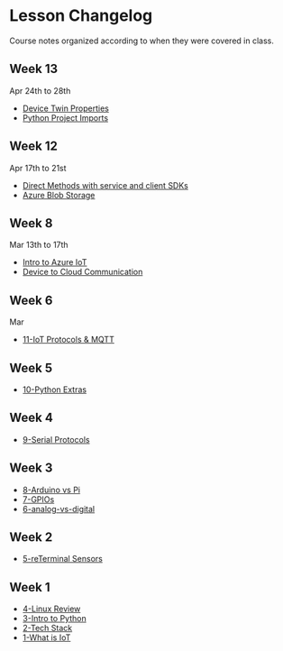 # Lesson Changelog

Course notes organized according to when they were covered in class. 

## Week 13
Apr 24th to 28th
- [Device Twin Properties](lessons/17-device-twins.md)
- [Python Project Imports](lessons/19-python-projects-imports.md)

## Week 12
Apr 17th to 21st
- [Direct Methods with service and client SDKs](lessons/13-device-cloud-communications.md)
- [Azure Blob Storage](lessons/15-eventhub-dotnet)

## Week 8
Mar 13th to 17th
- [Intro to Azure IoT](lessons/12-intro-azure-iot.md)
- [Device to Cloud Communication](lessons/13-device-cloud-communication.md)

## Week 6
Mar 
- [11-IoT Protocols & MQTT](lessons/11-iot-protocols.md)

## Week 5
- [10-Python Extras](lessons/10-python-extras.md)

## Week 4
- [9-Serial Protocols](lessons/9-serial-protocols.md)

## Week 3
- [8-Arduino vs Pi](lessons/8-arduino-vs-raspberry-pi.md)
- [7-GPIOs](lessons/7-gpios.md)
- [6-analog-vs-digital](lessons/6-analog-vs-digital.md)

## Week 2
- [5-reTerminal Sensors](lessons/5-reterminal-sensors.md)

## Week 1
- [4-Linux Review](wk1/3-linux-review.md)
- [3-Intro to Python](wk1/2-intro-python.md)
- [2-Tech Stack](wk1/0-tech-stack.md)
- [1-What is IoT](wk1/1-what-is-iot.md)